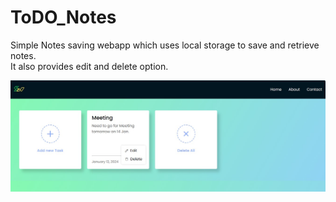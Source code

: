# ToDO_Notes
<p>Simple Notes saving webapp which uses local storage to save and retrieve notes.<br>It also provides edit and delete option.</p>
<img src="UI.jpg">
